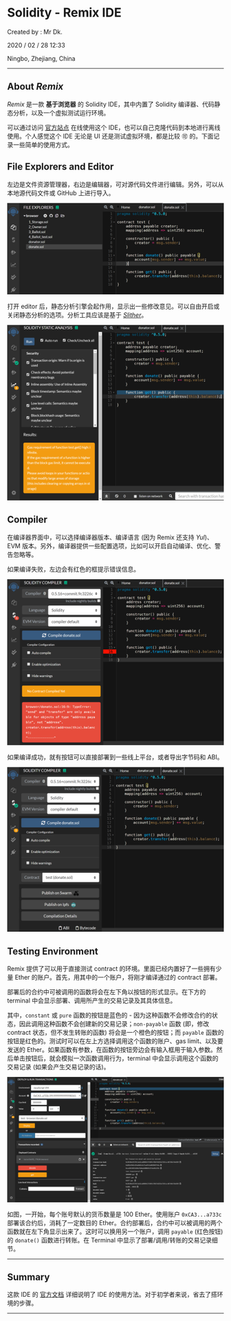 # Solidity - Remix IDE

Created by : Mr Dk.

2020 / 02 / 28 12:33

Ningbo, Zhejiang, China

---

## About _Remix_

_Remix_ 是一款 __基于浏览器__ 的 Solidity IDE，其中内置了 Solidity 编译器、代码静态分析，以及一个虚拟测试运行环境。

可以通过访问 [官方站点](https://remix.ethereum.org) 在线使用这个 IDE，也可以自己克隆代码到本地进行离线使用。个人感觉这个 IDE 无论是 UI 还是测试虚拟环境，都是比较 🉑 的。下面记录一些简单的使用方式。

## File Explorers and Editor

左边是文件资源管理器，右边是编辑器，可对源代码文件进行编辑。另外，可以从本地源代码文件或 GitHub 上进行导入。

<img src="../img/remix-file-explorer.png" alt="remix-file-explorer"  />

打开 editor 后，静态分析引擎会起作用，显示出一些修改意见。可以自由开启或关闭静态分析的选项。分析工具应该是基于 [_Slither_](https://github.com/crytic/slither)。

<img src="../img/remix-static-analysis.png" alt="remix-static-analysis"  />

## Compiler

在编译器界面中，可以选择编译器版本、编译语言 (因为 Remix 还支持 _Yul_)、EVM 版本。另外，编译器提供一些配置选项，比如可以开启自动编译、优化、警告忽略等。

如果编译失败，左边会有红色的框提示错误信息。

![remix-compiler](../img/remix-compiler.png)

如果编译成功，就有按钮可以直接部署到一些线上平台，或者导出字节码和 ABI。

![remix-compiler-success](../img/remix-compiler-success.png)

## Testing Environment

Remix 提供了可以用于直接测试 contract 的环境。里面已经内置好了一些拥有少量 Ether 的账户。首先，用其中的一个账户，将刚才编译通过的 contract 部署。

部署后的合约中可被调用的函数将会在左下角以按钮的形式显示。在下方的 terminal 中会显示部署、调用所产生的交易记录及其具体信息。

其中，`constant` 或 `pure` 函数的按钮是蓝色的 - 因为这种函数不会修改合约的状态，因此调用这种函数不会创建新的交易记录；`non-payable` 函数 (即，修改 contract 状态，但不发生转账的函数) 将会是一个橙色的按钮；而 `payable` 函数的按钮是红色的。测试时可以在左上方选择调用这个函数的账户、gas limit、以及要发送的 Ether。如果函数有参数，在函数的按钮旁边会有输入框用于输入参数。然后单击按钮后，就会模拟一次函数调用行为，terminal 中会显示调用这个函数的交易记录 (如果会产生交易记录的话)。

![remix-deploy](../img/remix-deploy.png)

如图，一开始，每个账号默认的货币数量是 100 Ether。使用账户 `0xCA3...a733c` 部署该合约后，消耗了一定数目的 Ether。合约部署后，合约中可以被调用的两个函数就在左下角显示出来了。这时可以换用另一个账户，调用 `payable` (红色按钮) 的 `donate()` 函数进行转账。在 Terminal 中显示了部署/调用/转账的交易记录细节。

---

## Summary

这款 IDE 的 [官方文档](https://remix-ide.readthedocs.io/en/latest/) 详细说明了 IDE 的使用方法。对于初学者来说，省去了搭环境的步骤。

---


